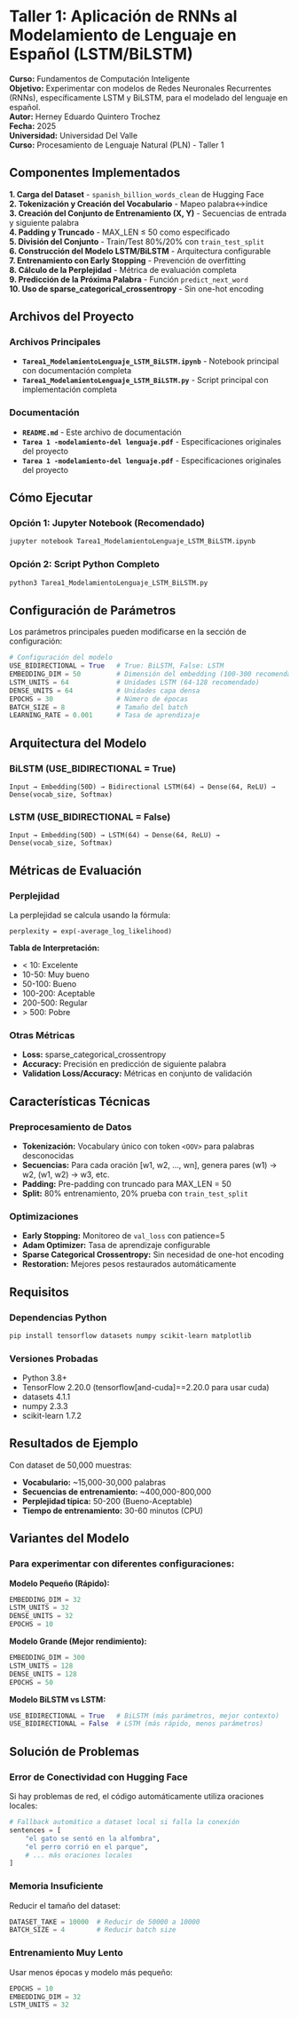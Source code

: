 # Taller 1: Aplicación de RNNs al Modelamiento de Lenguaje en Español (LSTM/BiLSTM)

**Curso:** Fundamentos de Computación Inteligente  
**Objetivo:** Experimentar con modelos de Redes Neuronales Recurrentes (RNNs), específicamente LSTM y BiLSTM, para el modelado del lenguaje en español.  
**Autor:** Herney Eduardo Quintero Trochez  
**Fecha:** 2025  
**Universidad:** Universidad Del Valle  
**Curso:** Procesamiento de Lenguaje Natural (PLN) - Taller 1

## Componentes Implementados

 **1. Carga del Dataset** - `spanish_billion_words_clean` de Hugging Face  
 **2. Tokenización y Creación del Vocabulario** - Mapeo palabra↔índice  
 **3. Creación del Conjunto de Entrenamiento (X, Y)** - Secuencias de entrada y siguiente palabra  
 **4. Padding y Truncado** - MAX_LEN ≤ 50 como especificado  
 **5. División del Conjunto** - Train/Test 80%/20% con `train_test_split`  
 **6. Construcción del Modelo LSTM/BiLSTM** - Arquitectura configurable  
 **7. Entrenamiento con Early Stopping** - Prevención de overfitting  
 **8. Cálculo de la Perplejidad** - Métrica de evaluación completa  
 **9. Predicción de la Próxima Palabra** - Función `predict_next_word`  
 **10. Uso de sparse_categorical_crossentropy** - Sin one-hot encoding  

## Archivos del Proyecto

### Archivos Principales
- **`Tarea1_ModelamientoLenguaje_LSTM_BiLSTM.ipynb`** - Notebook principal con documentación completa
- **`Tarea1_ModelamientoLenguaje_LSTM_BiLSTM.py`** - Script principal con implementación completa

### Documentación
- **`README.md`** - Este archivo de documentación
- **`Tarea 1 -modelamiento-del lenguaje.pdf`** - Especificaciones originales del proyecto
- **`Tarea 1 -modelamiento-del lenguaje.pdf`** - Especificaciones originales del proyecto

## Cómo Ejecutar

### Opción 1: Jupyter Notebook (Recomendado)
```bash
jupyter notebook Tarea1_ModelamientoLenguaje_LSTM_BiLSTM.ipynb
```

### Opción 2: Script Python Completo
```bash
python3 Tarea1_ModelamientoLenguaje_LSTM_BiLSTM.py
```

## Configuración de Parámetros

Los parámetros principales pueden modificarse en la sección de configuración:

```python
# Configuración del modelo
USE_BIDIRECTIONAL = True   # True: BiLSTM, False: LSTM
EMBEDDING_DIM = 50         # Dimensión del embedding (100-300 recomendado)
LSTM_UNITS = 64            # Unidades LSTM (64-128 recomendado)
DENSE_UNITS = 64           # Unidades capa densa
EPOCHS = 30                # Número de épocas
BATCH_SIZE = 8             # Tamaño del batch
LEARNING_RATE = 0.001      # Tasa de aprendizaje
```

## Arquitectura del Modelo

### BiLSTM (USE_BIDIRECTIONAL = True)
```
Input → Embedding(50D) → Bidirectional LSTM(64) → Dense(64, ReLU) → Dense(vocab_size, Softmax)
```

### LSTM (USE_BIDIRECTIONAL = False)
```
Input → Embedding(50D) → LSTM(64) → Dense(64, ReLU) → Dense(vocab_size, Softmax)
```

## Métricas de Evaluación

### Perplejidad
La perplejidad se calcula usando la fórmula:
```
perplexity = exp(-average_log_likelihood)
```

**Tabla de Interpretación:**
- < 10: Excelente
- 10-50: Muy bueno
- 50-100: Bueno
- 100-200: Aceptable
- 200-500: Regular
- \> 500: Pobre

### Otras Métricas
- **Loss:** sparse_categorical_crossentropy
- **Accuracy:** Precisión en predicción de siguiente palabra
- **Validation Loss/Accuracy:** Métricas en conjunto de validación

## Características Técnicas

### Preprocesamiento de Datos
- **Tokenización:** Vocabulary único con token `<OOV>` para palabras desconocidas
- **Secuencias:** Para cada oración [w1, w2, ..., wn], genera pares (w1) → w2, (w1, w2) → w3, etc.
- **Padding:** Pre-padding con truncado para MAX_LEN = 50
- **Split:** 80% entrenamiento, 20% prueba con `train_test_split`

### Optimizaciones
- **Early Stopping:** Monitoreo de `val_loss` con patience=5
- **Adam Optimizer:** Tasa de aprendizaje configurable
- **Sparse Categorical Crossentropy:** Sin necesidad de one-hot encoding
- **Restoration:** Mejores pesos restaurados automáticamente


## Requisitos

### Dependencias Python
```bash
pip install tensorflow datasets numpy scikit-learn matplotlib
```

### Versiones Probadas
- Python 3.8+
- TensorFlow 2.20.0 (tensorflow[and-cuda]==2.20.0 para usar cuda)
- datasets 4.1.1
- numpy 2.3.3
- scikit-learn 1.7.2

## Resultados de Ejemplo

Con dataset de 50,000 muestras:
- **Vocabulario:** ~15,000-30,000 palabras
- **Secuencias de entrenamiento:** ~400,000-800,000
- **Perplejidad típica:** 50-200 (Bueno-Aceptable)
- **Tiempo de entrenamiento:** 30-60 minutos (CPU)

## Variantes del Modelo

### Para experimentar con diferentes configuraciones:

**Modelo Pequeño (Rápido):**
```python
EMBEDDING_DIM = 32
LSTM_UNITS = 32
DENSE_UNITS = 32
EPOCHS = 10
```

**Modelo Grande (Mejor rendimiento):**
```python
EMBEDDING_DIM = 300
LSTM_UNITS = 128
DENSE_UNITS = 128
EPOCHS = 50
```

**Modelo BiLSTM vs LSTM:**
```python
USE_BIDIRECTIONAL = True   # BiLSTM (más parámetros, mejor contexto)
USE_BIDIRECTIONAL = False  # LSTM (más rápido, menos parámetros)
```

## Solución de Problemas

### Error de Conectividad con Hugging Face
Si hay problemas de red, el código automáticamente utiliza oraciones locales:
```python
# Fallback automático a dataset local si falla la conexión
sentences = [
    "el gato se sentó en la alfombra",
    "el perro corrió en el parque",
    # ... más oraciones locales
]
```

### Memoria Insuficiente
Reducir el tamaño del dataset:
```python
DATASET_TAKE = 10000  # Reducir de 50000 a 10000
BATCH_SIZE = 4        # Reducir batch size
```

### Entrenamiento Muy Lento
Usar menos épocas y modelo más pequeño:
```python
EPOCHS = 10
EMBEDDING_DIM = 32
LSTM_UNITS = 32
```